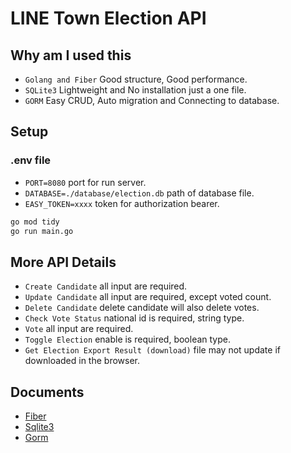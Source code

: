 # LINE Town Election API

## Why am I used this

- `Golang and Fiber` Good structure, Good performance.
- `SQLite3` Lightweight and No installation just a one file.
- `GORM` Easy CRUD, Auto migration and Connecting to database.

## Setup

### .env file

- `PORT=8080` port for run server.
- `DATABASE=./database/election.db` path of database file.
- `EASY_TOKEN=xxxx` token for authorization bearer.

```cmd
go mod tidy
go run main.go
```

## More API Details

- `Create Candidate` all input are required.
- `Update Candidate` all input are required, except voted count.
- `Delete Candidate` delete candidate will also delete votes.
- `Check Vote Status` national id is required, string type.
- `Vote` all input are required.
- `Toggle Election` enable is required, boolean type.
- `Get Election Export Result (download)` file may not update if downloaded in the browser.

## Documents

- [Fiber](http://gofiber.io/)
- [Sqlite3](https://www.sqlite.org/index.html)
- [Gorm](https://gorm.io/)
